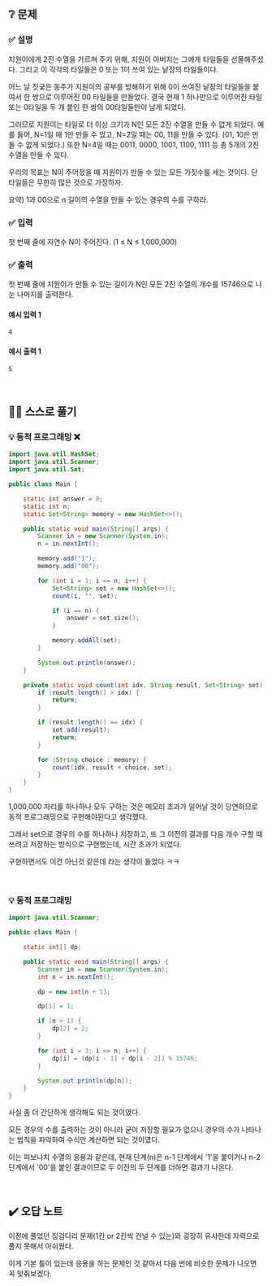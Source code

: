 ## ❔ 문제
### ✅ 설명
지원이에게 2진 수열을 가르쳐 주기 위해, 지원이 아버지는 그에게 타일들을 선물해주셨다. 그리고 이 각각의 타일들은 0 또는 1이 쓰여 있는 낱장의 타일들이다.

어느 날 짓궂은 동주가 지원이의 공부를 방해하기 위해 0이 쓰여진 낱장의 타일들을 붙여서 한 쌍으로 이루어진 00 타일들을 만들었다. 결국 현재 1 하나만으로 이루어진 타일 또는 0타일을 두 개 붙인 한 쌍의 00타일들만이 남게 되었다.

그러므로 지원이는 타일로 더 이상 크기가 N인 모든 2진 수열을 만들 수 없게 되었다. 예를 들어, N=1일 때 1만 만들 수 있고, N=2일 때는 00, 11을 만들 수 있다. (01, 10은 만들 수 없게 되었다.) 또한 N=4일 때는 0011, 0000, 1001, 1100, 1111 등 총 5개의 2진 수열을 만들 수 있다.

우리의 목표는 N이 주어졌을 때 지원이가 만들 수 있는 모든 가짓수를 세는 것이다. 단 타일들은 무한히 많은 것으로 가정하자.

요약) 1과 00으로 n 길이의 수열을 만들 수 있는 경우의 수를 구하라.

### ✅ 입력
첫 번째 줄에 자연수 N이 주어진다. (1 ≤ N ≤ 1,000,000)

### ✅ 출력
첫 번째 줄에 지원이가 만들 수 있는 길이가 N인 모든 2진 수열의 개수를 15746으로 나눈 나머지를 출력한다.

#### 예시 입력 1
```
4
```

#### 예시 출력 1
```
5
```

<br>

## ✍🏻 스스로 풀기

### 💡 동적 프로그래밍 ❌

``` java
import java.util.HashSet;
import java.util.Scanner;
import java.util.Set;

public class Main {

    static int answer = 0;
    static int n;
    static Set<String> memory = new HashSet<>();

    public static void main(String[] args) {
        Scanner in = new Scanner(System.in);
        n = in.nextInt();

        memory.add("1");
        memory.add("00");

        for (int i = 1; i <= n; i++) {
            Set<String> set = new HashSet<>();
            count(i, "", set);

            if (i == n) {
                answer = set.size();
            }

            memory.addAll(set);
        }

        System.out.println(answer);
    }

    private static void count(int idx, String result, Set<String> set) {
        if (result.length() > idx) {
            return;
        }

        if (result.length() == idx) {
            set.add(result);
            return;
        }

        for (String choice : memory) {
            count(idx, result + choice, set);
        }
    }
}
```
1,000,000 자리를 하나하나 모두 구하는 것은 메모리 초과가 일어날 것이 당연하므로 동적 프로그래밍으로 구현해야된다고 생각했다.

그래서 set으로 경우의 수를 하나하나 저장하고, 또 그 이전의 결과를 다음 개수 구할 때 쓰려고 저장하는 방식으로 구현했는데, 시간 초과가 되었다.

구현하면서도 이건 아닌것 같은데 라는 생각이 들었다 ㅋㅋ

<br>

### 💡 동적 프로그래밍

``` java
import java.util.Scanner;

public class Main {

    static int[] dp;

    public static void main(String[] args) {
        Scanner in = new Scanner(System.in);
        int n = in.nextInt();

        dp = new int[n + 1];

        dp[1] = 1;

        if (n > 1) {
            dp[2] = 2;
        }

        for (int i = 3; i <= n; i++) {
            dp[i] = (dp[i - 1] + dp[i - 2]) % 15746;
        }

        System.out.println(dp[n]);
    }
}
```

사실 좀 더 간단하게 생각해도 되는 것이였다.

모든 경우의 수를 출력하는 것이 아니라 굳이 저장할 필요가 없으니 경우의 수가 나타나는 법칙을 파악하여 수식만 계산하면 되는 것이였다.

이는 피보나치 수열의 응용과 같은데, 현재 단계(n)은 n-1 단계에서 '1'을 붙이거나 n-2 단계에서 '00'을 붙인 결과이므로 두 이전의 두 단계를 더하면 결과가 나온다.

<br>

## ✔️ 오답 노트

이전에 풀었던 징검다리 문제(1칸 or 2칸씩 건널 수 있는)와 굉장히 유사한데 자력으로 풀지 못해서 아쉬웠다.

이게 기본 틀이 있는데 응용을 하는 문제인 것 같아서 다음 번에 비슷한 문제가 나오면 꼭 맞춰보겠다.
